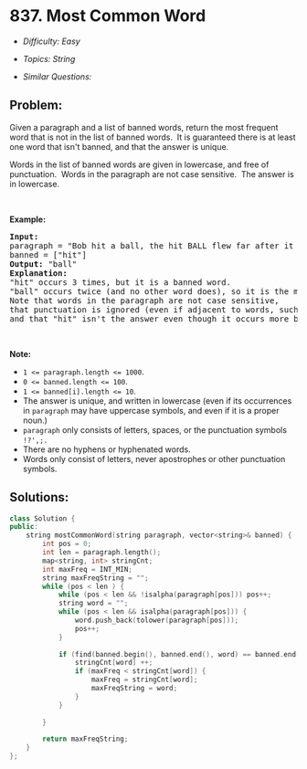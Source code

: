 # 837. Most Common Word

* *Difficulty: Easy*

* *Topics: String*

* *Similar Questions:*

## Problem:

<p>Given a paragraph&nbsp;and a list of banned words, return the most frequent word that is not in the list of banned words.&nbsp; It is guaranteed there is at least one word that isn&#39;t banned, and that the answer is unique.</p>

<p>Words in the list of banned words are given in lowercase, and free of punctuation.&nbsp; Words in the paragraph are not case sensitive.&nbsp; The answer is in lowercase.</p>

<p>&nbsp;</p>

<p><strong>Example:</strong></p>

<pre>
<strong>Input:</strong> 
paragraph = &quot;Bob hit a ball, the hit BALL flew far after it was hit.&quot;
banned = [&quot;hit&quot;]
<strong>Output:</strong> &quot;ball&quot;
<strong>Explanation:</strong> 
&quot;hit&quot; occurs 3 times, but it is a banned word.
&quot;ball&quot; occurs twice (and no other word does), so it is the most frequent non-banned word in the paragraph. 
Note that words in the paragraph are not case sensitive,
that punctuation is ignored (even if adjacent to words, such as &quot;ball,&quot;), 
and that &quot;hit&quot; isn&#39;t the answer even though it occurs more because it is banned.
</pre>

<p>&nbsp;</p>

<p><strong>Note: </strong></p>

<ul>
	<li><code>1 &lt;= paragraph.length &lt;= 1000</code>.</li>
	<li><code>0 &lt;= banned.length &lt;= 100</code>.</li>
	<li><code>1 &lt;= banned[i].length &lt;= 10</code>.</li>
	<li>The answer is unique, and written in lowercase (even if its occurrences in <code>paragraph</code>&nbsp;may have&nbsp;uppercase symbols, and even if it is a proper noun.)</li>
	<li><code>paragraph</code> only consists of letters, spaces, or the punctuation symbols <code>!?&#39;,;.</code></li>
	<li>There are no hyphens or hyphenated words.</li>
	<li>Words only consist of letters, never apostrophes or other punctuation symbols.</li>
</ul>

## Solutions:

```c++
class Solution {
public:
    string mostCommonWord(string paragraph, vector<string>& banned) {
        int pos = 0;
        int len = paragraph.length();
        map<string, int> stringCnt;
        int maxFreq = INT_MIN;
        string maxFreqString = "";
        while (pos < len ) {
            while (pos < len && !isalpha(paragraph[pos])) pos++;
            string word = "";
            while (pos < len && isalpha(paragraph[pos])) {
                word.push_back(tolower(paragraph[pos]));
                pos++;
            }
            
            if (find(banned.begin(), banned.end(), word) == banned.end()) {
                stringCnt[word] ++;
                if (maxFreq < stringCnt[word]) {
                    maxFreq = stringCnt[word];
                    maxFreqString = word;
                }
            }
            
        }
        
        return maxFreqString;
    }
};
```
